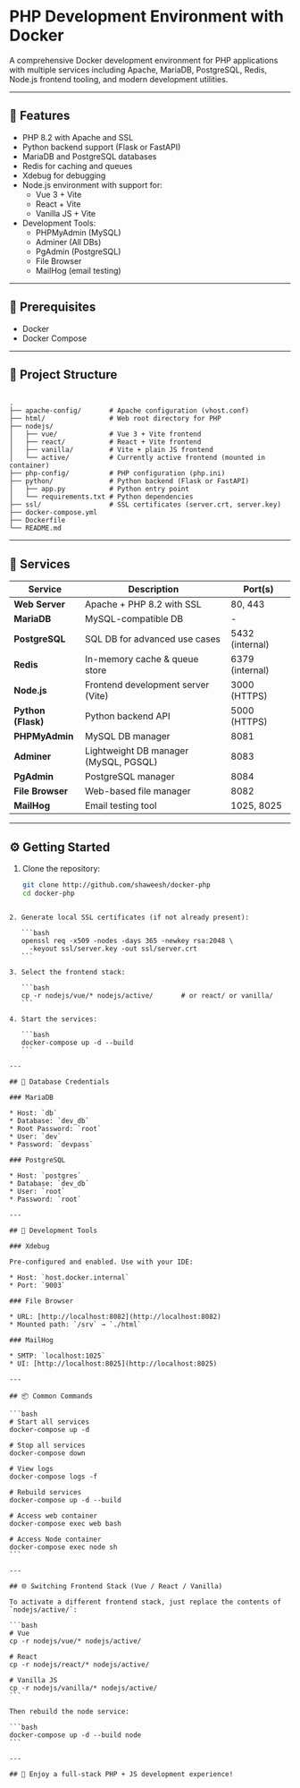 # PHP Development Environment with Docker

A comprehensive Docker development environment for PHP applications with multiple services including Apache, MariaDB, PostgreSQL, Redis, Node.js frontend tooling, and modern development utilities.

---

## 🚀 Features

- PHP 8.2 with Apache and SSL
- Python backend support (Flask or FastAPI)
- MariaDB and PostgreSQL databases
- Redis for caching and queues
- Xdebug for debugging
- Node.js environment with support for:
  - Vue 3 + Vite
  - React + Vite
  - Vanilla JS + Vite
- Development Tools:
  - PHPMyAdmin (MySQL)
  - Adminer (All DBs)
  - PgAdmin (PostgreSQL)
  - File Browser
  - MailHog (email testing)

---

## 🧰 Prerequisites

- Docker
- Docker Compose

---

## 📁 Project Structure

```

.
├── apache-config/       # Apache configuration (vhost.conf)
├── html/                # Web root directory for PHP
├── nodejs/
│   ├── vue/             # Vue 3 + Vite frontend
│   ├── react/           # React + Vite frontend
│   ├── vanilla/         # Vite + plain JS frontend
│   └── active/          # Currently active frontend (mounted in container)
├── php-config/          # PHP configuration (php.ini)
├── python/              # Python backend (Flask or FastAPI)
│   ├── app.py           # Python entry point
│   └── requirements.txt # Python dependencies
├── ssl/                 # SSL certificates (server.crt, server.key)
├── docker-compose.yml
├── Dockerfile
└── README.md

````

---

## 🧪 Services

| Service        | Description                            | Port(s)        |
|----------------|----------------------------------------|----------------|
| **Web Server** | Apache + PHP 8.2 with SSL              | 80, 443        |
| **MariaDB**    | MySQL-compatible DB                    | -              |
| **PostgreSQL** | SQL DB for advanced use cases          | 5432 (internal)|
| **Redis**      | In-memory cache & queue store          | 6379 (internal)|
| **Node.js**    | Frontend development server (Vite)     | 3000 (HTTPS)   |
| **Python (Flask)** | Python backend API                 | 5000 (HTTPS)   |
| **PHPMyAdmin** | MySQL DB manager                       | 8081           |
| **Adminer**    | Lightweight DB manager (MySQL, PGSQL)  | 8083           |
| **PgAdmin**    | PostgreSQL manager                     | 8084           |
| **File Browser** | Web-based file manager              | 8082           |
| **MailHog**    | Email testing tool                     | 1025, 8025     |

---

## ⚙️ Getting Started

1. Clone the repository:
   ```bash
   git clone http://github.com/shaweesh/docker-php
   cd docker-php
````

2. Generate local SSL certificates (if not already present):

   ```bash
   openssl req -x509 -nodes -days 365 -newkey rsa:2048 \
     -keyout ssl/server.key -out ssl/server.crt
   ```

3. Select the frontend stack:

   ```bash
   cp -r nodejs/vue/* nodejs/active/       # or react/ or vanilla/
   ```

4. Start the services:

   ```bash
   docker-compose up -d --build
   ```

---

## 🔑 Database Credentials

### MariaDB

* Host: `db`
* Database: `dev_db`
* Root Password: `root`
* User: `dev`
* Password: `devpass`

### PostgreSQL

* Host: `postgres`
* Database: `dev_db`
* User: `root`
* Password: `root`

---

## 🧪 Development Tools

### Xdebug

Pre-configured and enabled. Use with your IDE:

* Host: `host.docker.internal`
* Port: `9003`

### File Browser

* URL: [http://localhost:8082](http://localhost:8082)
* Mounted path: `/srv` → `./html`

### MailHog

* SMTP: `localhost:1025`
* UI: [http://localhost:8025](http://localhost:8025)

---

## 📦 Common Commands

```bash
# Start all services
docker-compose up -d

# Stop all services
docker-compose down

# View logs
docker-compose logs -f

# Rebuild services
docker-compose up -d --build

# Access web container
docker-compose exec web bash

# Access Node container
docker-compose exec node sh
```

---

## 🌐 Switching Frontend Stack (Vue / React / Vanilla)

To activate a different frontend stack, just replace the contents of `nodejs/active/`:

```bash
# Vue
cp -r nodejs/vue/* nodejs/active/

# React
cp -r nodejs/react/* nodejs/active/

# Vanilla JS
cp -r nodejs/vanilla/* nodejs/active/
```

Then rebuild the node service:

```bash
docker-compose up -d --build node
```

---

## 🎯 Enjoy a full-stack PHP + JS development experience!